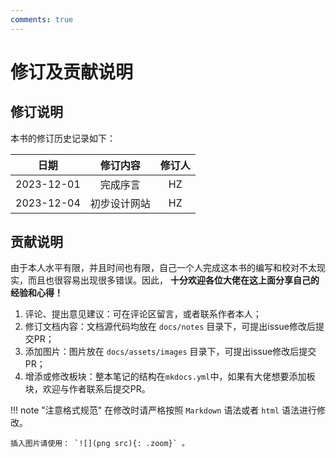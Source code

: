 ```yaml
---
comments: true
---
```


# 修订及贡献说明

## 修订说明

本书的修订历史记录如下：

<center>

| 日期 | 修订内容 | 修订人 |
| :---: | :---: | :---: |
| 2023-12-01 | 完成序言 | HZ |
| 2023-12-04 | 初步设计网站 | HZ |

</center>

## 贡献说明

由于本人水平有限，并且时间也有限，自己一个人完成这本书的编写和校对不太现实，而且也很容易出现很多错误。因此， **十分欢迎各位大佬在这上面分享自己的经验和心得！**

1. 评论、提出意见建议：可在评论区留言，或者联系作者本人；
2. 修订文档内容：文档源代码均放在 `docs/notes` 目录下，可提出issue修改后提交PR；
3. 添加图片：图片放在 `docs/assets/images` 目录下，可提出issue修改后提交PR；
4. 增添或修改板块：整本笔记的结构在`mkdocs.yml`中，如果有大佬想要添加板块，欢迎与作者联系后提交PR。

!!! note "注意格式规范"
    在修改时请严格按照 `Markdown` 语法或者 `html` 语法进行修改。

    插入图片请使用： `![](png src){: .zoom}` 。